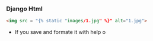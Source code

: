### Django Html 

```html
<img src = "{% static "images/1.jpg" %}" alt="1.jpg">
```

- If you save and formate it with help o